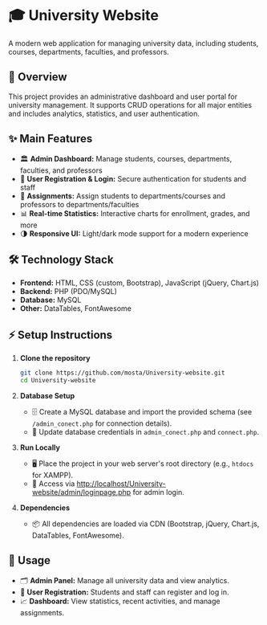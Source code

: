 # 🎓 University Website

A modern web application for managing university data, including students, courses, departments, faculties, and professors.

## 🚀 Overview

This project provides an administrative dashboard and user portal for university management. It supports CRUD operations for all major entities and includes analytics, statistics, and user authentication.

## ✨ Main Features

- 🏛️ **Admin Dashboard:** Manage students, courses, departments, faculties, and professors
- 👤 **User Registration & Login:** Secure authentication for students and staff
- 🏫 **Assignments:** Assign students to departments/courses and professors to departments/faculties
- 📊 **Real-time Statistics:** Interactive charts for enrollment, grades, and more
- 🌗 **Responsive UI:** Light/dark mode support for a modern experience

## 🛠️ Technology Stack

- **Frontend:** HTML, CSS (custom, Bootstrap), JavaScript (jQuery, Chart.js)
- **Backend:** PHP (PDO/MySQL)
- **Database:** MySQL
- **Other:** DataTables, FontAwesome

## ⚡ Setup Instructions

1. **Clone the repository**
   ```bash
   git clone https://github.com/mosta/University-website.git
   cd University-website
   ```

2. **Database Setup**
   - 🗄️ Create a MySQL database and import the provided schema (see `/admin_conect.php` for connection details).
   - 🔑 Update database credentials in `admin_conect.php` and `connect.php`.

3. **Run Locally**
   - 🖥️ Place the project in your web server's root directory (e.g., `htdocs` for XAMPP).
   - 🔗 Access via [http://localhost/University-website/admin/loginpage.php](http://localhost/University-website/admin/loginpage.php) for admin login.

4. **Dependencies**
   - 📦 All dependencies are loaded via CDN (Bootstrap, jQuery, Chart.js, DataTables, FontAwesome).

## 📝 Usage

- 🗂️ **Admin Panel:** Manage all university data and view analytics.
- 📝 **User Registration:** Students and staff can register and log in.
- 📈 **Dashboard:** View statistics, recent activities, and manage assignments.
